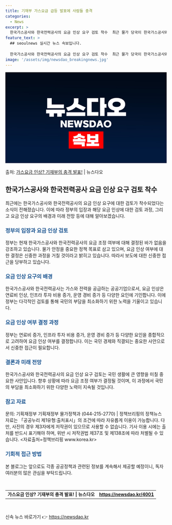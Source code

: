 ```yaml
---
title: 기재부 가스요금 급등 발표에 사람들 충격
categories:
  - News
excerpt: >
  한국가스공사와 한국전력공사의 요금 인상 요구 검토 착수  최근 물가 당국이 한국가스공사와 한국전력공사의 요금…
feature_text: >
  ## seoulnews 실시간 뉴스 속보입니다.

  한국가스공사와 한국전력공사의 요금 인상 요구 검토 착수  최근 물가 당국이 한국가스공사와 한국전력공사의 요금…
image: '/assets/img/newsdao_breakingnews.jpg'
---
```


![뉴스다오 속보](/assets/img/newsdao_breakingnews.jpg)

<p>출처: <a href="https://newsdao.kr/4001" rel="dofollow">가스요금 인상? 기재부의 충격 발표!</a> | 뉴스다오</p>

<h2 data-ke-size="size26">한국가스공사와 한국전력공사 요금 인상 요구 검토 착수</h2>

<p data-ke-size="size16">최근에는 한국가스공사와 한국전력공사의 요금 인상 요구에 대한 검토가 착수되었다는 소식이 전해졌습니다. 이에 따라 정부의 입장과 해당 요금 인상에 대한 검토 과정, 그리고 요금 인상 요구의 배경과 미래 전망 등에 대해 알아보겠습니다.</p>

<h3><b><span style="color: #1a5490;">정부의 입장과 요금 인상 검토</span></b></h3>

<p data-ke-size="size16">정부는 현재 한국가스공사와 한국전력공사의 요금 조정 여부에 대해 결정된 바가 없음을 강조하고 있습니다. 물가 안정을 중요한 정책 목표로 삼고 있으며, 요금 인상 여부에 대한 결정은 신중한 과정을 거칠 것이라고 밝히고 있습니다. 따라서 보도에 대한 신중한 접근을 당부하고 있습니다.</p>

<h3><b><span style="color: #1a5490;">요금 인상 요구의 배경</span></b></h3>

<p data-ke-size="size16">한국가스공사와 한국전력공사는 가스와 전력을 공급하는 공공기업으로서, 요금 인상은 연료비 인상, 인프라 투자 비용 증가, 운영 경비 증가 등 다양한 요인에 기인합니다. 이에 정부는 다각적인 검토를 통해 국민의 부담을 최소화하기 위한 노력을 기울이고 있습니다.</p>

<h3><b><span style="color: #1a5490;">요금 인상 여부 결정 과정</span></b></h3>

<p data-ke-size="size16">정부는 연료비 증가, 인프라 투자 비용 증가, 운영 경비 증가 등 다양한 요인을 종합적으로 고려하여 요금 인상 여부를 결정합니다. 이는 국민 경제와 직결되는 중요한 사안으로서 신중한 접근이 필요합니다.</p>

<h3><b><span style="color: #1a5490;">결론과 미래 전망</span></b></h3>

<p data-ke-size="size16">한국가스공사와 한국전력공사의 요금 인상 요구 검토는 국민 생활에 큰 영향을 미칠 중요한 사안입니다. 향후 상황에 따라 요금 조정 여부가 결정될 것이며, 이 과정에서 국민의 부담을 최소화하기 위한 다양한 노력이 지속될 것입니다.</p>

<h3><b><span style="color: #1a5490;">참고 자료</span></b></h3>

<p data-ke-size="size16">문의: 기획재정부 기획재정부 물가정책과 (044-215-2770) | 정책브리핑의 정책뉴스 자료는 「공공누리 제1유형:출처표시」의 조건에 따라 자유롭게 이용이 가능합니다. 다만, 사진의 경우 제3자에게 저작권이 있으므로 사용할 수 없습니다. 기사 이용 시에는 출처를 반드시 표기해야 하며, 위반 시 저작권법 제37조 및 제138조에 따라 처벌될 수 있습니다. &lt;자료출처=정책브리핑 www.korea.kr&gt;</p>

<h3><b><span style="color: #1a5490;">기회적 접근 방법</span></b></h3>

<p data-ke-size="size16">본 블로그는 앞으로도 각종 공공정책과 관련된 정보를 계속해서 제공할 예정이니, 독자 여러분의 많은 관심을 부탁드립니다.</p>

<p data-ke-size="size16">&nbsp;</p>

<table>
	<tbody>
		<tr>
			<td style="text-align: center; height: 17px;"><b>가스요금 인상? 기재부의 충격 발표! | 뉴스다오</b></td>
			<td style="text-align: center; height: 17px;"><b><a href="https://newsdao.kr/4001">https://newsdao.kr/4001</a></b></td>
		</tr>
	</tbody>
</table>

<p data-ke-size="size16">&nbsp;</p> 

신속 뉴스 바로가기 👉 <a href="https://newsdao.kr" rel="dofollow">https://newsdao.kr</a>


